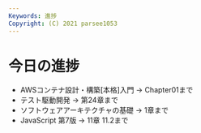 ```yaml
---
Keywords: 進捗
Copyright: (C) 2021 parsee1053
---
```


# 今日の進捗
* AWSコンテナ設計・構築[本格]入門 → Chapter01まで
* テスト駆動開発 → 第24章まで
* ソフトウェアアーキテクチャの基礎 → 1章まで
* JavaScript 第7版 → 11章 11.2まで
